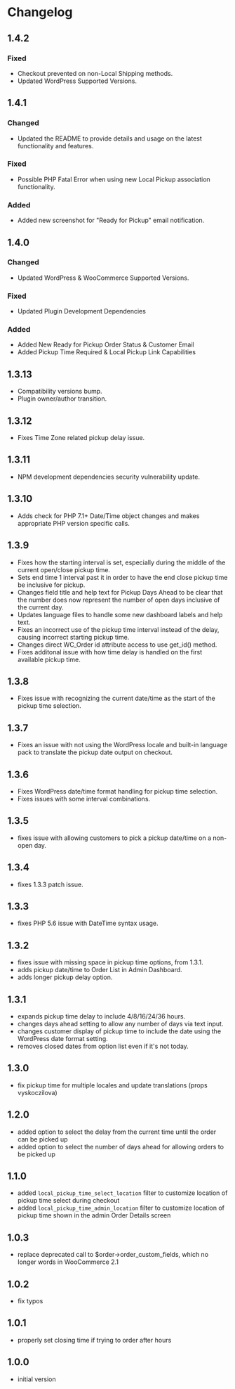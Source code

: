 # Changelog

## 1.4.2

### Fixed

- Checkout prevented on non-Local Shipping methods.
- Updated WordPress Supported Versions.

## 1.4.1

### Changed

- Updated the README to provide details and usage on the latest functionality and features.

### Fixed

- Possible PHP Fatal Error when using new Local Pickup association functionality.

### Added

- Added new screenshot for "Ready for Pickup" email notification.

## 1.4.0

### Changed

- Updated WordPress & WooCommerce Supported Versions.

### Fixed

- Updated Plugin Development Dependencies

### Added

- Added New Ready for Pickup Order Status & Customer Email
- Added Pickup Time Required & Local Pickup Link Capabilities

## 1.3.13

- Compatibility versions bump.
- Plugin owner/author transition.

## 1.3.12

- Fixes Time Zone related pickup delay issue.

## 1.3.11

- NPM development dependencies security vulnerability update.

## 1.3.10

- Adds check for PHP 7.1+ Date/Time object changes and makes appropriate PHP version specific calls.

## 1.3.9

- Fixes how the starting interval is set, especially during the middle of the current open/close pickup time.
- Sets end time 1 interval past it in order to have the end close pickup time be inclusive for pickup.
- Changes field title and help text for Pickup Days Ahead to be clear that the number does now represent the number of open days inclusive of the current day.
- Updates language files to handle some new dashboard labels and help text.
- Fixes an incorrect use of the pickup time interval instead of the delay, causing incorrect starting pickup time.
- Changes direct WC_Order id attribute access to use get_id() method.
- Fixes additonal issue with how time delay is handled on the first available pickup time.

## 1.3.8

- Fixes issue with recognizing the current date/time as the start of the pickup time selection.

## 1.3.7

- Fixes an issue with not using the WordPress locale and built-in language pack to translate the pickup date output on checkout.

## 1.3.6

- Fixes WordPress date/time format handling for pickup time selection.
- Fixes issues with some interval combinations.

## 1.3.5

- fixes issue with allowing customers to pick a pickup date/time on a non-open day.

## 1.3.4

- fixes 1.3.3 patch issue.

## 1.3.3

- fixes PHP 5.6 issue with DateTime syntax usage.

## 1.3.2

- fixes issue with missing space in pickup time options, from 1.3.1.
- adds pickup date/time to Order List in Admin Dashboard.
- adds longer pickup delay option.

## 1.3.1

- expands pickup time delay to include 4/8/16/24/36 hours.
- changes days ahead setting to allow any number of days via text input.
- changes customer display of pickup time to include the date using the WordPress date format setting.
- removes closed dates from option list even if it's not today.

## 1.3.0

- fix pickup time for multiple locales and update translations (props vyskoczilova)

## 1.2.0

- added option to select the delay from the current time until the order can be picked up
- added option to select the number of days ahead for allowing orders to be picked up

## 1.1.0

- added `local_pickup_time_select_location` filter to customize location of pickup time select during checkout
- added `local_pickup_time_admin_location` filter to customize location of pickup time shown in the admin Order Details screen

## 1.0.3

- replace deprecated call to $order->order_custom_fields, which no longer words in WooCommerce 2.1

## 1.0.2

- fix typos

## 1.0.1

- properly set closing time if trying to order after hours

## 1.0.0

- initial version

